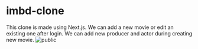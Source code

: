 
# imbd-clone
This clone is made using Next.js.
We can add a new movie or edit an existing one after login.
We can add new producer and actor during creating new movie.
![public](https://github.com/akashsachan59/imbd-clone-clientside/blob/main/public/Screenshot%202022-06-20%20at%202.19.51%20PM.png?raw=true)
